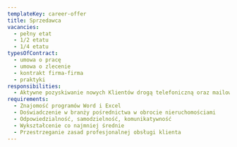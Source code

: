```yaml
---
templateKey: career-offer
title: Sprzedawca
vacancies:
  - pełny etat
  - 1/2 etatu
  - 1/4 etatu
typesOfContract:
  - umowa o pracę
  - umowa o zlecenie
  - kontrakt firma-firma
  - praktyki
responsibilities:
  - Aktywne pozyskiwanie nowych Klientów drogą telefoniczną oraz mailową
requirements:
  - Znajomość programów Word i Excel
  - Doświadczenie w branży pośrednictwa w obrocie nieruchomościami
  - Odpowiedzialność, samodzielność, komunikatywność
  - Wykształcenie co najmniej średnie
  - Przestrzeganie zasad profesjonalnej obsługi klienta
---
```

